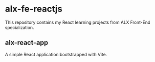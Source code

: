 # alx-fe-reactjs

This repository contains my React learning projects from ALX Front-End specialization.

## alx-react-app

A simple React application bootstrapped with Vite.
